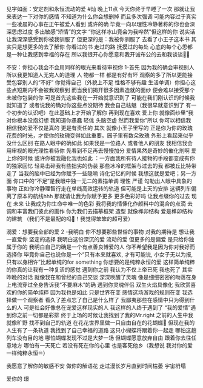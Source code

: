 见字如面：安定剂和永恒流动的爱
#灿
  晚上11点 今天你终于早睡了一次 那就让我来表达一下对你的感情  不知道为什么你会想删掉 而且多次强调 可能内容过于真实 一些凌晨的心事在正午被爱人看到 或许的确 毕竟一向以理性冷静著称的你也会深深思虑过度 多出敏感“矫情”的文字 “你这样冰山竟会为我哗然”但这样的你 说实话 让我深深感受到你被我驯服了 但更深的是：我被你驯服了 去看了小王子这本书 其实只是想更多的去了解你 你看过的书 走过的路 抚摸过的每处 心底的每个心思都是一种让我感到幸福的存在 所以我很开心你愿意和我开诚布公的去和我谈谈🫶🏻

  不安：你担心我会不会用同样的眼光来看待审视你
1-首先 因为我的确会审视别人 所以我更知道人无完人的道理 人 物都一样 都是有好有坏 观察的多了所以更能接受包容别人的“不好”
   你觉得自己（外貌上不足 性格不够有趣 生活单调）你担心这些点短期内不会被我观察到 而当我们揭开很多因素造就的面纱 便会难以接受那个未被你包装的你
  可是首先这些我在一开始就意识到了  可能在我们刚认识的时候我就知道了 或者说我的确对你这些点没期待 我会自己祛魅（我很早就意识到了 有一个初步的认识吧）在此基础上才开始了解你 再到现在喜欢 爱上你 就像面纱里“我对你根本没抱幻想 我知道你愚蠢 轻佻 头脑空虚 然而我爱你”所以 你可以相信我 相信我的爱不仅是真的 更是有责任的 
  其次 就像小王子里写的 正是你为你的玫瑰花费的时光，才使你的玫瑰变得如此重要。园子里有数朵玫瑰 外形上看起来似乎没什么区别 在路人眼中的确如此 如果我是一位路人 或者他人的朋友 我相信我会用审视的眼光理性看待你 先看到不足再去慢慢加分 爱情果然是奇妙的催化剂啊 爱上你的时候 或许你被我融化我也如此 ：一方面我所有待人接物的手段都变成有你的独家回忆 轻易击碎我有些拙劣的伪装 那些冰冷的框架与过去的我 都被丘比特带走了 当我的脑中已经为你赋予一些隐喻 诗化记忆的时候  我想这就是爱吧；另一方面 你口中的“不足”是我眼中独一无二的素描单调 理性 严谨 勾勒出人眼中具象的事物 正如你冷静理智行走在单线高效运转的轨道 但可能是上天的安排 这辆列车偏离了原本的航线hhh 那就请让我为你赋予更多 更多色彩好吗 让我点缀你的过去 现在 未来 让我成为你生命中唯一的色彩 我将我的情愫化作颜料中的混合的点滴 去调和丰富我们彼此的画作 你为我们去描摹框架 造型 就像榫卯结构 爱是榫卯结构的建筑 （我们不是最配的吗🥹！我觉得笨笨的超可爱）
  
溺爱：想要我全部的爱
2 -我明白 你不想要那些世俗的事物 对我的期待是 想让我一直爱你 坚定的选择 我明白这份深沉的爱 流动的爱 但更多的是偏爱 是只给你独属于你的 我明白自己的确是一个有点善良博爱的人 你不希望我是因为你对我好而选择你 毕竟你自己也说你是一个“只有本来就喜欢, 才有可能说, 小女子无以为报, 只有以身相许”比起单纯的for something 你想要的是纯粹永恒的爱 这样简单纯粹的你真的让我有一种复活的感觉 遇到你之前 我认为不仅上帝已死 我也死了 其实昨晚的对话 就像我在和曾经的自己交谈 深深唤醒了灵魂 像是细细密密的吻落在身上电流穿过全身告诉我“不要麻木”的确 遇到你灵魂伴侣 双生火焰具像化 我欣赏喜欢的你的简单纯粹 因为我也是如此 只是世界在变 感情这场游戏的规则在变 我选择做一个观察者 看久了差点忘了自己是什么样了 我鄙夷那些在感情中只为得到什么的人 可是社会好像总在宠爱这样现实的人 我这样的人终于遇到了 “我的爱情”遇到你之前一切都是彩排 终于上场的时候让我找到了我的Mr.right  之前的人生中我就像旷野 找不到自己的轨道 在花花世界里做一只自由自在的花蝴蝶🦋 但现在我的人生有了一条轨道 我找到了自己幸福的道路  这只小蝴蝶将跟着你一起走 哪怕这趟列车没有目的地 哪怕蝴蝶发现不过是大梦一场 但蝴蝶愿意放弃自由 跟着你去往任意地方 哪怕有一天死亡 若没有死在你的心里 也是客死他乡（我想说 我对你的爱一样纯粹永恒♾️）
 
我愿意了解你的敏感不安 做你的解语花 走过漫长岁月直到时间枯萎 宇宙坍塌 

爱你的
璟
